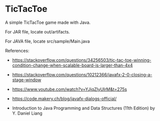 # TicTacToe

A simple TicTacToe game made with Java.

For JAR file, locate out/artifacts.

For JAVA file, locate src/sample/Main.java

References:

-	https://stackoverflow.com/questions/34256503/tic-tac-toe-winning-condition-change-when-scalable-board-is-larger-than-4x4

-	https://stackoverflow.com/questions/10212366/javafx-2-0-closing-a-stage-window

- 	https://www.youtube.com/watch?v=YJjqZIyUIrM&t=275s

-	https://code.makery.ch/blog/javafx-dialogs-official/

-	Introduction to Java Programming and Data Structures (11th Edition) by Y. Daniel Liang